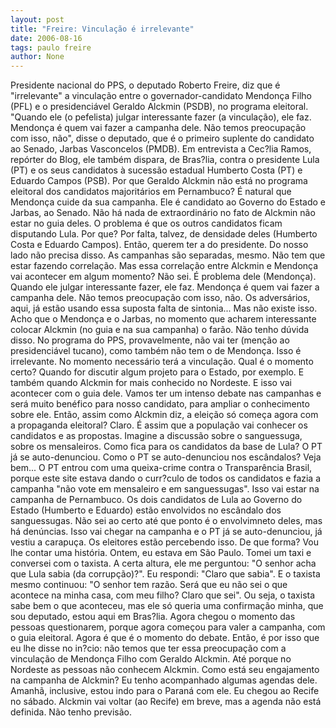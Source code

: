 ```yaml
---
layout: post
title: "Freire: Vinculação é irrelevante"
date: 2006-08-16
tags: paulo freire
author: None
---
```


Presidente nacional do PPS, o deputado Roberto Freire,&nbsp;diz que é \"irrelevante\" a vinculação entre o governador-candidato Mendonça Filho (PFL)&nbsp;e o&nbsp;presidenciável Geraldo Alckmin (PSDB), no programa eleitoral. 
\"Quando ele (o pefelista) julgar interessante fazer (a vinculação), ele faz. Mendonça é quem vai fazer a campanha dele. Não temos preocupação com isso, não\", disse o deputado, que é o primeiro suplente do candidato ao Senado, Jarbas Vasconcelos (PMDB).
Em entrevista&nbsp;a Cec?lia Ramos, repórter do Blog, ele também dispara, de Bras?lia, contra o presidente Lula (PT) e os seus candidatos à sucessão estadual Humberto Costa (PT) e Eduardo Campos (PSB).
Por que Geraldo Alckmin não está no programa eleitoral dos candidatos majoritários em Pernambuco?
É natural que Mendonça cuide da sua campanha. Ele é candidato ao Governo do Estado e Jarbas, ao Senado. Não há nada de extraordinário no fato de Alckmin não estar no guia deles. O problema é que os outros candidatos ficam disputando Lula. Por que? Por falta, talvez, de densidade deles (Humberto Costa e Eduardo Campos). Então, querem ter a do presidente. Do nosso lado não precisa disso. As campanhas são separadas, mesmo. Não tem que estar fazendo correlação. 
Mas essa correlação entre Alckmin e Mendonça vai acontecer em algum momento?
Não sei. É problema dele (Mendonça). Quando ele julgar interessante fazer, ele faz. Mendonça é quem vai fazer a campanha dele. Não temos preocupação com isso, não.
Os adversários, aqui, já estão usando essa suposta falta de sintonia...
Mas não existe isso. Acho que o Mendonça e o Jarbas, no momento que acharem interessante colocar Alckmin (no guia e na sua campanha) o farão. Não tenho dúvida disso. No programa do PPS, provavelmente, não vai ter (menção ao presidenciável tucano), como também não tem o de Mendonça. Isso é irrelevante. No momento necessário terá a vinculação. 
Qual é o momento certo?
Quando for discutir algum projeto para o Estado, por exemplo. E também quando Alckmin for mais conhecido no Nordeste. E isso vai acontecer com o guia dele. Vamos ter um intenso debate nas campanhas e será muito benéfico para nosso candidato, para ampliar o conhecimento sobre ele. 
Então, assim como Alckmin diz, a eleição só começa agora com a propaganda eleitoral?
Claro. É assim que a população vai conhecer os candidatos e as propostas. Imagine a discussão sobre o sanguessuga, sobre os mensaleiros. Como fica para os candidatos da base de Lula? O PT já se auto-denunciou. 
Como o PT se auto-denunciou nos escândalos?
Veja bem... O PT entrou com uma queixa-crime contra o Transparência Brasil, porque este site estava dando o curr?culo de todos os candidatos e fazia a campanha \"não vote em mensaleiro e em sanguessugas\". Isso vai estar na campanha de Pernambuco. Os dois candidatos de Lula ao Governo do Estado (Humberto e Eduardo) estão envolvidos no escândalo dos sanguessugas. Não sei ao certo até que ponto é o envolvimneto deles, mas há denúncias. Isso vai chegar na campanha e o PT já se auto-denunciou, já vestiu a carapuça. Os eleitores estão percebendo isso.
De que forma?
Vou lhe contar uma história. Ontem, eu estava em São Paulo. Tomei um taxi e conversei com o taxista. A certa altura, ele me perguntou: \"O senhor acha que Lula sabia (da corrupção)?\". Eu respondi: \"Claro que sabia\". E o taxista mesmo continuou: \"O senhor tem razão. Será que eu não sei o que acontece na minha casa, com meu filho? Claro que sei\". Ou seja, o taxista sabe bem o que aconteceu, mas ele só queria uma confirmação minha, que sou deputado, estou&nbsp;aqui em Bras?lia. Agora chegou o momento das pessoas questionarem, porque agora começou para valer a campanha, com o guia eleitoral. Agora é que é o momento do debate. Então, é por isso que eu lhe disse no in?cio: não temos que ter essa preocupação com a vinculação de Mendonça Filho com Geraldo Alckmin. Até porque no Nordeste as pessoas não conhecem Alckmin. 
Como está seu engajamento na campanha de Alckmin? 
Eu tenho acompanhado algumas agendas dele. Amanhã, inclusive, estou indo para o Paraná com ele. Eu chegou ao Recife no sábado. Alckmin vai voltar (ao Recife) em breve, mas a agenda não está definida. Não tenho previsão.
&nbsp; 